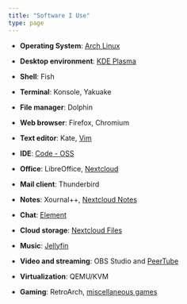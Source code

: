 ```yaml
---
title: "Software I Use"
type: page
---
```



- **Operating System**: [Arch Linux](https://github.com/Ta180m/blog/blob/main/_posts/2021-02-14-i-btw-use-arch.md)

- **Desktop environment**: [KDE Plasma](https://www.dedoimedo.com/computers/plasma-desktop-awesome.html)

- **Shell**: Fish

- **Terminal**: Konsole, Yakuake

- **File manager**: Dolphin

- **Web browser**: Firefox, Chromium

- **Text editor**: Kate, [Vim](https://git.exozy.me/Ta180m/dotfiles/src/branch/main/.vimrc)

- **IDE**: [Code - OSS](https://stackoverflow.com/questions/53867739/differences-between-code-oss-and-visual-studio-code)

- **Office**: LibreOffice, [Nextcloud](https://cloud.exozy.me)

- **Mail client**: Thunderbird

- **Notes**: Xournal++, [Nextcloud Notes](https://cloud.exozy.me/apps/notes/)

- **Chat**: [Element](https://cloud.exozy.me/apps/riotchat/)

- **Cloud storage**: [Nextcloud Files](https://cloud.exozy.me/apps/files/)

- **Music**: [Jellyfin](https://media.exozy.me/)

- **Video and streaming**: OBS Studio and [PeerTube](https://tube.exozy.me/)

- **Virtualization**: QEMU/KVM

- **Gaming**: RetroArch, [miscellaneous games](../games)

